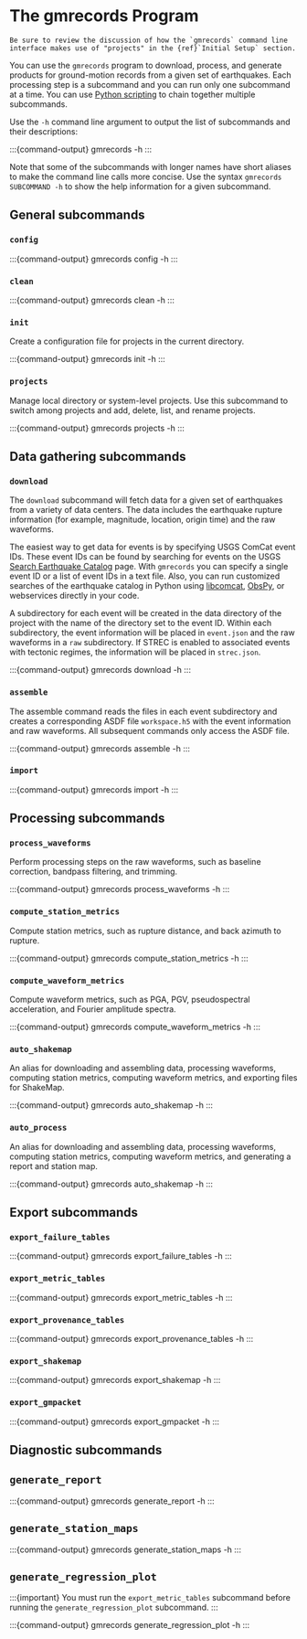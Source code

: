 # The gmrecords Program

```{seealso}
Be sure to review the discussion of how the `gmrecords` command line interface makes use of "projects" in the {ref}`Initial Setup` section.
```

You can use the `gmrecords` program to download, process, and generate products for ground-motion records from a given set of earthquakes.
Each processing step is a subcommand and you can run only one subcommand at a time.
You can use [Python scripting](scripting) to chain together multiple subcommands.

Use the `-h` command line argument to output the list of subcommands and their descriptions:

:::{command-output} gmrecords -h
:::

Note that some of the subcommands with longer names have short aliases to make the command line calls more concise.
Use the syntax `gmrecords SUBCOMMAND -h` to show the help information for a given subcommand.

## General subcommands

### `config`

:::{command-output} gmrecords config -h
:::

### `clean`

:::{command-output} gmrecords clean -h
:::

### `init`

Create a configuration file for projects in the current directory.

:::{command-output} gmrecords init -h
:::

### `projects`

Manage local directory or system-level projects.
Use this subcommand to switch among projects and add, delete, list, and rename projects.

:::{command-output} gmrecords projects -h
:::

## Data gathering subcommands

### `download`

The `download` subcommand will fetch data for a given set of earthquakes from a variety of data centers.
The data includes the earthquake rupture information (for example, magnitude, location, origin time) and the raw waveforms.

The easiest way to get data for events is by specifying USGS ComCat event IDs.
These event IDs can be found by searching for events on the USGS [Search Earthquake Catalog](https://earthquake.usgs.gov/earthquakes/search/) page.
With `gmrecords` you can specify a single event ID or a list of event IDs in a text file.
Also, you can run customized searches of the earthquake catalog in Python using [libcomcat](https://code.usgs.gov/ghsc/esi/libcomcat-python), [ObsPy](https://github.com/obspy/obspy/wiki/), or webservices directly in your code.

A subdirectory for each event will be created in the data directory of the project with the name of the directory set to the event ID.
Within each subdirectory, the event information will be placed in `event.json` and the raw waveforms in a `raw` subdirectory.
If STREC is enabled to associated events with tectonic regimes, the information will be placed in `strec.json`.

:::{command-output} gmrecords download -h
:::

### `assemble`

The assemble command reads the files in each event subdirectory and creates a corresponding ASDF file `workspace.h5` with the event information and raw waveforms.
All subsequent commands only access the ASDF file.

:::{command-output} gmrecords assemble -h
:::

### `import`

:::{command-output} gmrecords import -h
:::

## Processing subcommands

### `process_waveforms`

Perform processing steps on the raw waveforms, such as baseline correction, bandpass filtering, and trimming.

:::{command-output} gmrecords process_waveforms -h
:::

### `compute_station_metrics`

Compute station metrics, such as rupture distance, and back azimuth to rupture.

:::{command-output} gmrecords compute_station_metrics -h
:::

### `compute_waveform_metrics`

Compute waveform metrics, such as PGA, PGV, pseudospectral acceleration, and Fourier amplitude spectra.

:::{command-output} gmrecords compute_waveform_metrics -h
:::

### `auto_shakemap`

An alias for downloading and assembling data, processing waveforms, computing station metrics, computing waveform metrics, and exporting files for ShakeMap.

:::{command-output} gmrecords auto_shakemap -h
:::

### `auto_process`

An alias for downloading and assembling data, processing waveforms, computing station metrics, computing waveform metrics, and generating a report and station map.

:::{command-output} gmrecords auto_shakemap -h
:::

## Export subcommands

### `export_failure_tables`

:::{command-output} gmrecords export_failure_tables -h
:::

### `export_metric_tables`

:::{command-output} gmrecords export_metric_tables -h
:::

### `export_provenance_tables`

:::{command-output} gmrecords export_provenance_tables -h
:::

### `export_shakemap`

:::{command-output} gmrecords export_shakemap -h
:::

### `export_gmpacket`

:::{command-output} gmrecords export_gmpacket -h
:::

## Diagnostic subcommands

## `generate_report`

:::{command-output} gmrecords generate_report -h
:::

## `generate_station_maps`

:::{command-output} gmrecords generate_station_maps -h
:::

## `generate_regression_plot`

:::{important}
You must run the `export_metric_tables` subcommand before running the `generate_regression_plot` subcommand.
:::

:::{command-output} gmrecords generate_regression_plot -h
:::
